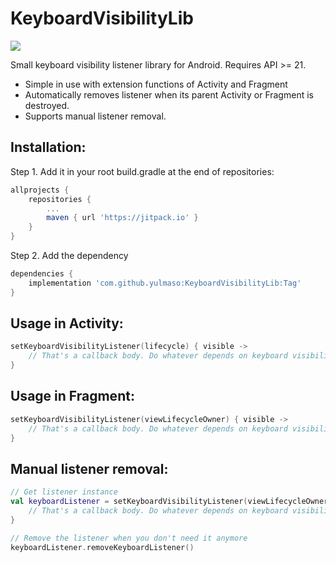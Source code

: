 # KeyboardVisibilityLib
[![](https://jitpack.io/v/yulmaso/KeyboardVisibilityLib.svg)](https://jitpack.io/#yulmaso/KeyboardVisibilityLib)

Small keyboard visibility listener library for Android. Requires API >= 21.

- Simple in use with extension functions of Activity and Fragment
- Automatically removes listener when its parent Activity or Fragment is destroyed.
- Supports manual listener removal.

## Installation:

Step 1. Add it in your root build.gradle at the end of repositories:
```groovy
allprojects {
    repositories {
        ...
        maven { url 'https://jitpack.io' }
    }
}
```

Step 2. Add the dependency
```groovy
dependencies {
    implementation 'com.github.yulmaso:KeyboardVisibilityLib:Tag'
}
```

## Usage in Activity:

```kotlin
setKeyboardVisibilityListener(lifecycle) { visible ->
    // That's a callback body. Do whatever depends on keyboard visibility.
}
```

## Usage in Fragment:

```kotlin
setKeyboardVisibilityListener(viewLifecycleOwner) { visible ->
    // That's a callback body. Do whatever depends on keyboard visibility.
}
```

## Manual listener removal:

```kotlin
// Get listener instance
val keyboardListener = setKeyboardVisibilityListener(viewLifecycleOwner) { visible ->
    // That's a callback body. Do whatever depends on keyboard visibility.
}

// Remove the listener when you don't need it anymore
keyboardListener.removeKeyboardListener()
```
